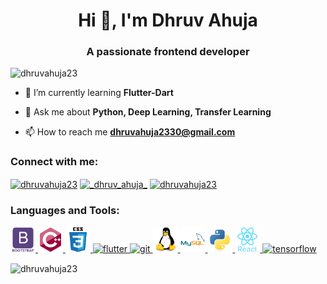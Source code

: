 <h1 align="center">Hi 👋, I'm Dhruv Ahuja</h1>
<h3 align="center">A passionate frontend developer</h3>

<p align="left"> <img src="https://komarev.com/ghpvc/?username=dhruvahuja23&label=Profile%20views&color=0e75b6&style=flat" alt="dhruvahuja23" /> </p>

- 🌱 I’m currently learning **Flutter-Dart**

- 💬 Ask me about **Python, Deep Learning, Transfer Learning**

- 📫 How to reach me **dhruvahuja2330@gmail.com**

<h3 align="left">Connect with me:</h3>
<p align="left">
<a href="https://twitter.com/dhruvahuja23" target="blank"><img align="center" src="https://raw.githubusercontent.com/rahuldkjain/github-profile-readme-generator/master/src/images/icons/Social/twitter.svg" alt="dhruvahuja23" height="30" width="40" /></a>
<a href="https://instagram.com/_dhruv_ahuja_" target="blank"><img align="center" src="https://raw.githubusercontent.com/rahuldkjain/github-profile-readme-generator/master/src/images/icons/Social/instagram.svg" alt="_dhruv_ahuja_" height="30" width="40" /></a>
<a href="https://www.codechef.com/users/dhruvahuja23" target="blank"><img align="center" src="https://cdn.jsdelivr.net/npm/simple-icons@3.1.0/icons/codechef.svg" alt="dhruvahuja23" height="30" width="40" /></a>
</p>

<h3 align="left">Languages and Tools:</h3>
<p align="left"> <a href="https://getbootstrap.com" target="_blank"> <img src="https://raw.githubusercontent.com/devicons/devicon/master/icons/bootstrap/bootstrap-plain-wordmark.svg" alt="bootstrap" width="40" height="40"/> </a> <a href="https://www.w3schools.com/cpp/" target="_blank"> <img src="https://raw.githubusercontent.com/devicons/devicon/master/icons/cplusplus/cplusplus-original.svg" alt="cplusplus" width="40" height="40"/> </a> <a href="https://www.w3schools.com/css/" target="_blank"> <img src="https://raw.githubusercontent.com/devicons/devicon/master/icons/css3/css3-original-wordmark.svg" alt="css3" width="40" height="40"/> </a> <a href="https://flutter.dev" target="_blank"> <img src="https://www.vectorlogo.zone/logos/flutterio/flutterio-icon.svg" alt="flutter" width="40" height="40"/> </a> <a href="https://git-scm.com/" target="_blank"> <img src="https://www.vectorlogo.zone/logos/git-scm/git-scm-icon.svg" alt="git" width="40" height="40"/> </a> <a href="https://www.linux.org/" target="_blank"> <img src="https://raw.githubusercontent.com/devicons/devicon/master/icons/linux/linux-original.svg" alt="linux" width="40" height="40"/> </a> <a href="https://www.mysql.com/" target="_blank"> <img src="https://raw.githubusercontent.com/devicons/devicon/master/icons/mysql/mysql-original-wordmark.svg" alt="mysql" width="40" height="40"/> </a> <a href="https://www.python.org" target="_blank"> <img src="https://raw.githubusercontent.com/devicons/devicon/master/icons/python/python-original.svg" alt="python" width="40" height="40"/> </a> <a href="https://reactjs.org/" target="_blank"> <img src="https://raw.githubusercontent.com/devicons/devicon/master/icons/react/react-original-wordmark.svg" alt="react" width="40" height="40"/> </a> <a href="https://www.tensorflow.org" target="_blank"> <img src="https://www.vectorlogo.zone/logos/tensorflow/tensorflow-icon.svg" alt="tensorflow" width="40" height="40"/> </a> </p>

<p><img align="center" src="https://github-readme-stats.vercel.app/api/top-langs?username=dhruvahuja23&show_icons=true&locale=en&layout=compact" alt="dhruvahuja23" /></p>
